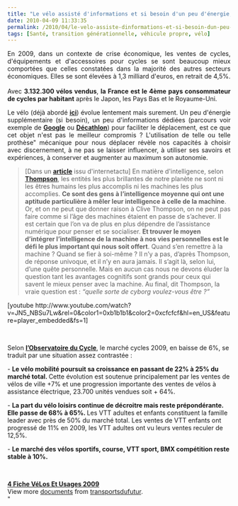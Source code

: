 ```yaml
---
title: "Le vélo assisté d'informations et si besoin d'un peu d'énergie, futur prothèse humaine ?"
date: 2010-04-09 11:33:35
permalink: /2010/04/le-velo-assiste-dinformations-et-si-besoin-dun-peu-denergie-futur-prothese-humaine.html
tags: [Santé, transition générationnelle, véhicule propre, vélo]
---
```


<p style="text-align: justify">En 2009, dans un contexte de crise économique, les ventes de cycles, d'équipements et d'accessoires pour cycles se sont beaucoup mieux comportées que celles constatées dans la majorité des autres secteurs économiques. Elles se sont élevées à 1,3 milliard d'euros, en retrait de 4,5%.<br /><br />Avec <strong>3.132.300 vélos vendus</strong>, <strong>la France est le 4ème pays consommateur de cycles par habitant</strong> après le Japon, les Pays Bas et le Royaume-Uni. </p> <p style="text-align: justify">Le vélo (déjà abordé <strong><span style="text-decoration: underline"><a href="https://gabrielplassat.github.io/transportsdufutur/2010/01/yike-bike.html" target="_blank">ici</a></span></strong>) évolue lentement mais surement. Un peu d'énergie supplémentaire (si besoin), un peu d'informations dédiées (parcours voir exemple de <strong><span style="text-decoration: underline"><a href="http://maps.google.com/maps?hq=http://maps.google.com/help/maps/directions/biking/mapplet.kml&ie=UTF8&ll=37.687624,-122.319717&spn=0.346132,0.727158&z=11&lci=bike&dirflg=b&f=d&utm_campaign=en&utm_medium=van&utm_source=en-van-na-us-gns-bd" target="_blank">Google</a></span></strong> ou <strong><a href="http://velofun.fr/2010/01/01/logiciel-iphone-btwin-maps/" target="_blank">Décathlon</a></strong>) pour faciliter le déplacement, est ce que cet objet n'est pas le meilleur compromis ? L'utilisation de telle ou telle prothèse" mécanique pour nous déplacer révèle nos capacités à choisir avec discernement, à ne pas se laisser influencer, à utiliser ses savoirs et expériences, à conserver et augmenter au maximum son autonomie. </p> <blockquote> <p style=""text-align: justify"">[Dans un <strong><a href=""http://www.internetactu.net/2010/04/06/pdlt-quel-sorte-de-cyborg-voulez-vous-etre/"" target=""_blank"">article</a></strong> issu d'internetactu] En matière d'intelligence, selon <strong><a href=""http://www.wired.com/magazine/2010/03/st_thompson_cyborgs/"" target=""_blank"">Thompson</a></strong>, les entités les plus brillantes de notre planète ne sont ni les êtres humains les plus accomplis ni les machines les plus accomplies. <strong>Ce sont des gens à l’intelligence moyenne qui ont une aptitude particulière à mêler leur intelligence à celle de la machine</strong>. Or, et on ne peut que donner raison à Clive Thompson, on ne peut pas faire comme si l’âge des machines étaient en passe de s’achever. Il est certain que l’on va de plus en plus dépendre de l’assistance numérique pour penser et se socialiser. <strong>Et trouver le moyen d’intégrer l’intelligence de la machine à nos vies personnelles est le défi le plus important qui nous soit offert</strong>. Quand s’en remettre à la machine ? Quand se fier à soi-même ? Il n’y a pas, d’après Thompson, de réponse univoque, et il n’y en aura jamais. Il s’agit là, selon lui, d’une quête personnelle. Mais en aucun cas nous ne devons éluder la question tant les avantages cognitifs sont grands pour ceux qui savent le mieux penser avec la machine. Au final, dit Thompson, la vraie question est : <em>“quelle sorte de cyborg voulez-vous être ?”</em></p></blockquote> <p style=""text-align: justify"">  [youtube http://www.youtube.com/watch?v=JN5_NBSu7Lw&rel=0&color1=0xb1b1b1&color2=0xcfcfcf&hl=en_US&feature=player_embedded&fs=1]</p> <p style=""text-align: justify"">  </p>  <!--more-->  <p class=""MsoNormal""><span>Selon <strong><span style=""text-decoration: underline""><a href=""http://www.tousavelo.com/"" target=""_blank"">l’Observatoire du Cycle</a></span></strong>, le marché cycles 2009, en baisse de 6%, se traduit par une situation assez contrastée :</span></p> <p class=""MsoNormal""><span>- </span><strong><span>Le vélo mobilité poursuit sa croissance en passant de 22% à 25% du marché total. </span></strong><span>Cette évolution est soutenue principalement par les ventes de vélos de ville +7% et une progression importante des ventes de vélos à assistance électrique, 23.700 unités vendues soit + 64%.</span></p> <p class=""MsoNormal""><span>- </span><strong><span>La part du vélo loisirs continue de décroitre mais reste prépondérante. Elle passe de 68% à 65%. </span></strong><span>Les VTT adultes et enfants constituent la famille leader avec près de 50% du marché total. Les ventes de VTT enfants ont progressé de 11% en 2009, les VTT adultes ont vu leurs ventes reculer de 12,5%.</span></p> <p class=""MsoNormal""><span>- </span><strong><span>Le marché des vélos sportifs, course, VTT sport, BMX compétition reste stable à 10%.</span></strong></p> <p class=""MsoNormal""><strong><span></span></strong><strong><span></span></strong> </p> <div id=""__ss_3672647""><strong><a href=""http://www.slideshare.net/transportsdufutur/4-fiche-vlos-et-usages-2009"" title=""4 Fiche VéLos Et Usages 2009"">4 Fiche VéLos Et Usages 2009</a></strong>   <div>View more <a href=""http://www.slideshare.net/"">documents</a> from <a href=""http://www.slideshare.net/transportsdufutur"">transportsdufutur</a>.</div></div>"
